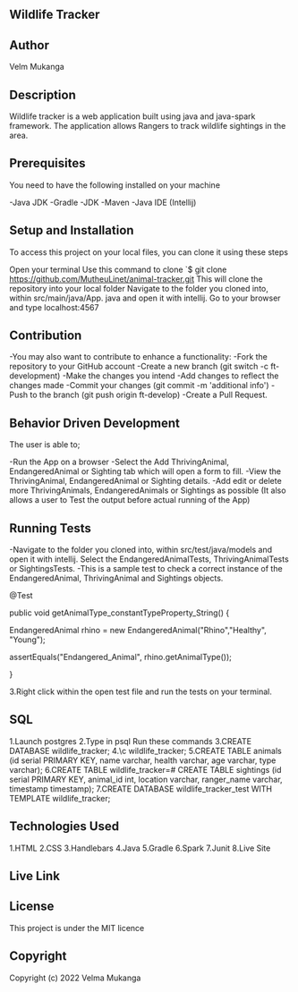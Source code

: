 ## Wildlife Tracker

## Author
Velm Mukanga

## Description
Wildlife tracker is a web application built using java and java-spark framework. The application allows Rangers to track wildlife sightings in the area.

## Prerequisites

You need to have the following installed on your machine

-Java JDK
-Gradle
-JDK
-Maven
-Java IDE (Intellij)

## Setup and Installation
To access this project on your local files, you can clone it using these steps

Open your terminal
Use this command to clone `$ git clone https://github.com/MutheuLinet/animal-tracker.git
This will clone the repository into your local folder
Navigate to the folder you cloned into, within src/main/java/App. java and open it with intellij.
Go to your browser and type localhost:4567



## Contribution

-You may also want to contribute to enhance a functionality:
-Fork the repository to your GitHub account
-Create a new branch (git switch -c ft-development)
-Make the changes you intend
-Add changes to reflect the changes made
-Commit your changes (git commit -m 'additional info')
-Push to the branch (git push origin ft-develop)
-Create a Pull Request.

## Behavior Driven Development
The user is able to;

-Run the App on a browser
-Select the Add ThrivingAnimal, EndangeredAnimal or Sighting tab which will open a form to fill.
-View the ThrivingAnimal, EndangeredAnimal or Sighting details.
-Add edit or delete more ThrivingAnimals, EndangeredAnimals or Sightings as possible (It also allows a user to Test the output before actual running of the App)

## Running Tests

-Navigate to the folder you cloned into, within src/test/java/models and open it with intellij. Select the EndangeredAnimalTests, ThrivingAnimalTests or SightingsTests.
-This is a sample test to check a correct instance of the EndangeredAnimal, ThrivingAnimal and Sightings objects.

@Test

public void getAnimalType_constantTypeProperty_String() {

EndangeredAnimal rhino = new EndangeredAnimal("Rhino","Healthy", "Young");

assertEquals("Endangered_Animal", rhino.getAnimalType());

}

3.Right click within the open test file and run the tests on your terminal.

## SQL

1.Launch postgres
2.Type in psql Run these commands
3.CREATE DATABASE wildlife_tracker;
4.\c wildlife_tracker;
5.CREATE TABLE animals (id serial PRIMARY KEY, name varchar, health varchar, age varchar, type varchar);
6.CREATE TABLE wildlife_tracker=# CREATE TABLE sightings (id serial PRIMARY KEY, animal_id int, location varchar, ranger_name varchar, timestamp timestamp);
7.CREATE DATABASE wildlife_tracker_test WITH TEMPLATE wildlife_tracker;

## Technologies Used

1.HTML
2.CSS
3.Handlebars
4.Java
5.Gradle
6.Spark
7.Junit
8.Live Site

## Live Link


## License

This project is under the MIT licence

## Copyright

Copyright (c) 2022 Velma Mukanga
